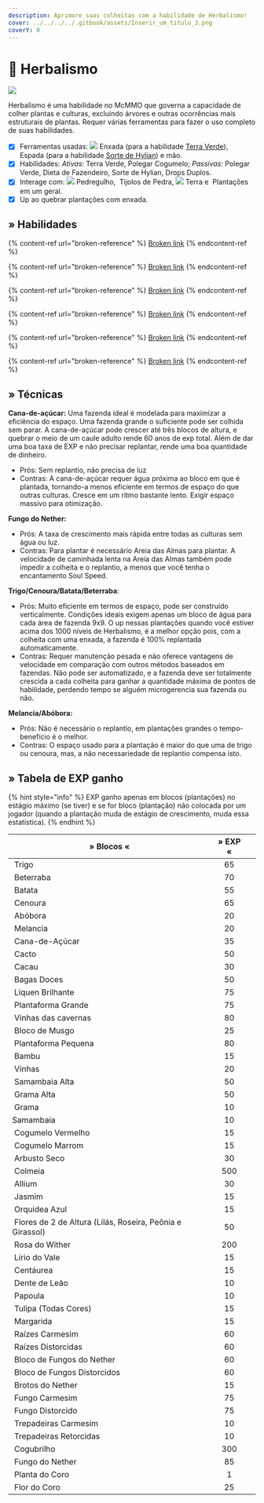 ```yaml
---
description: Aprimore suas colheitas com a habilidade de Herbalismo!
cover: ../../../../.gitbook/assets/Inserir_um_titulo_3.png
coverY: 0
---
```


# 🌾 Herbalismo

![](../../../../.gitbook/assets/HerbalismSkill.webp)

Herbalismo é uma habilidade no McMMO que governa a capacidade de colher plantas e culturas, excluindo árvores e outras ocorrências mais estruturais de plantas. Requer várias ferramentas para fazer o uso completo de suas habilidades.

* [x] Ferramentas usadas: ![](../../../../.gitbook/assets/IronHoe.webp) Enxada (para a habilidade [Terra Verde](broken-reference)), <img src="../../../../.gitbook/assets/3922-wooden-sword.png" alt="" data-size="line"> Espada (para a habilidade [Sorte de Hylian](broken-reference)) e mão.
* [x] Habilidades: _Ativas:_ Terra Verde, Polegar Cogumelo; _Passivas:_ Polegar Verde, Dieta de Fazendeiro, Sorte de Hylian, Drops Duplos.
* [x] Interage com: ![](../../../../.gitbook/assets/Cobblestone.webp) Pedregulho, <img src="../../../../.gitbook/assets/Stone_Bricks_JE3_BE2 (1).webp" alt="" data-size="line"> Tijolos de Pedra, ![](../../../../.gitbook/assets/Dirt.webp) Terra e <img src="../../../../.gitbook/assets/d50ac60f23db47ec44081b33aa566ed7-7 (2).jpg" alt="" data-size="line"> Plantações em um geral.
* [x] Up ao quebrar plantações com enxada.

## » Habilidades

{% content-ref url="broken-reference" %}
[Broken link](broken-reference)
{% endcontent-ref %}

{% content-ref url="broken-reference" %}
[Broken link](broken-reference)
{% endcontent-ref %}

{% content-ref url="broken-reference" %}
[Broken link](broken-reference)
{% endcontent-ref %}

{% content-ref url="broken-reference" %}
[Broken link](broken-reference)
{% endcontent-ref %}

{% content-ref url="broken-reference" %}
[Broken link](broken-reference)
{% endcontent-ref %}

{% content-ref url="broken-reference" %}
[Broken link](broken-reference)
{% endcontent-ref %}

## » Técnicas



**Cana-de-açúcar:** Uma fazenda ideal é modelada para maximizar a eficiência do espaço. Uma fazenda grande o suficiente pode ser colhida sem parar. A cana-de-açúcar pode crescer até três blocos de altura, e quebrar o meio de um caule adulto rende 60 anos de exp total. Além de dar uma boa taxa de EXP e não precisar replantar, rende uma boa quantidade de dinheiro.

* Prós: Sem replantio, não precisa de luz
* Contras: A cana-de-açúcar requer água próxima ao bloco em que é plantada, tornando-a menos eficiente em termos de espaço do que outras culturas. Cresce em um ritmo bastante lento. Exigir espaço massivo para otimização.



**Fungo do Nether:**

* Prós: A taxa de crescimento mais rápida entre todas as culturas sem água ou luz.
* Contras: Para plantar é necessário Areia das Almas para plantar. A velocidade de caminhada lenta na Areia das Almas também pode impedir a colheita e o replantio, a menos que você tenha o encantamento Soul Speed.



**Trigo/Cenoura/Batata/Beterraba**:

* Prós: Muito eficiente em termos de espaço, pode ser construído verticalmente. Condições ideais exigem apenas um bloco de água para cada área de fazenda 9x9. O up nessas plantações quando você estiver acima dos 1000 níveis de Herbalismo, é a melhor opção pois, com a colheita com uma enxada, a fazenda é 100% replantada automaticamente.
* Contras: Requer manutenção pesada e não oferece vantagens de velocidade em comparação com outros métodos baseados em fazendas. Não pode ser automatizado, e a fazenda deve ser totalmente crescida a cada colheita para ganhar a quantidade máxima de pontos de habilidade, perdendo tempo se alguém microgerencia sua fazenda ou não.



**Melancia/Abóbora:**

* Prós: Não é necessário o replantio, em plantações grandes o tempo-benefício é o melhor.
* Contras: O espaço usado para a plantação é maior do que uma de trigo ou cenoura, mas, a não necessariedade de replantio compensa isto.

## » Tabela de EXP ganho

{% hint style="info" %}
EXP ganho apenas em blocos (plantações) no estágio máximo (se tiver) e se for bloco (plantação) não colocada por um jogador (quando a plantação muda de estágio de crescimento, muda essa estatística).
{% endhint %}

<table><thead><tr><th>» Blocos «</th><th align="center">» EXP «</th><th data-hidden></th></tr></thead><tbody><tr><td><img src="../../../../.gitbook/assets/d50ac60f23db47ec44081b33aa566ed7-7.jpg" alt="" data-size="line"> Trigo</td><td align="center">65</td><td></td></tr><tr><td><img src="../../../../.gitbook/assets/Beetroots_Age_3_JE1_BE1.webp" alt="" data-size="line"> Beterraba</td><td align="center">70</td><td></td></tr><tr><td><img src="../../../../.gitbook/assets/ff0456550bc49b0d362089ddabc86bbd-2.jpg" alt="" data-size="line"> Batata</td><td align="center">55</td><td></td></tr><tr><td><img src="../../../../.gitbook/assets/Carrots_Age_7_BE.webp" alt="" data-size="line"> Cenoura</td><td align="center">65</td><td></td></tr><tr><td><img src="../../../../.gitbook/assets/Pumpkin_JE2_BE2.webp" alt="" data-size="line"> Abóbora</td><td align="center">20</td><td></td></tr><tr><td><img src="../../../../.gitbook/assets/Melon_JE1_BE1.webp" alt="" data-size="line"> Melancia</td><td align="center">20</td><td></td></tr><tr><td><img src="../../../../.gitbook/assets/Sugar_Cane_JE2_BE2.webp" alt="" data-size="line"> Cana-de-Açúcar</td><td align="center">35</td><td></td></tr><tr><td><img src="../../../../.gitbook/assets/Cactus_JE1.webp" alt="" data-size="line"> Cacto</td><td align="center">50</td><td></td></tr><tr><td><img src="../../../../.gitbook/assets/Cocoa_Age_2_%28S%29_JE5.webp" alt="" data-size="line"> Cacau</td><td align="center">30</td><td></td></tr><tr><td><img src="../../../../.gitbook/assets/Sweet_Berry_Bush_Age_3_JE1_BE1.webp" alt="" data-size="line"> Bagas Doces</td><td align="center">50</td><td></td></tr><tr><td><img src="../../../../.gitbook/assets/Glow_Lichen_%28S%29_JE1.webp" alt="" data-size="line"> Líquen Brilhante</td><td align="center">75</td><td></td></tr><tr><td><img src="../../../../.gitbook/assets/Big_Dripleaf_JE2_BE1.webp" alt="" data-size="line"> Plantaforma Grande</td><td align="center">75</td><td></td></tr><tr><td><img src="../../../../.gitbook/assets/Cave_Vines_Plant_JE1_BE1.webp" alt="" data-size="line"> Vinhas das cavernas</td><td align="center">80</td><td></td></tr><tr><td><img src="../../../../.gitbook/assets/Moss_Block_JE1_BE1.webp" alt="" data-size="line"> Bloco de Musgo</td><td align="center">25</td><td></td></tr><tr><td><img src="../../../../.gitbook/assets/Small_Dripleaf_JE2.webp" alt="" data-size="line"> Plantaforma Pequena</td><td align="center">80</td><td></td></tr><tr><td><img src="../../../../.gitbook/assets/Small_Leaves_Bamboo_JE1_BE2.webp" alt="" data-size="line"> Bambu</td><td align="center">15</td><td></td></tr><tr><td><img src="../../../../.gitbook/assets/Vines_JE2_BE2.webp" alt="" data-size="line"> Vinhas</td><td align="center">20</td><td></td></tr><tr><td><img src="../../../../.gitbook/assets/Jungle_Large_Fern.webp" alt="" data-size="line"> Samambaia Alta</td><td align="center">50</td><td></td></tr><tr><td><img src="../../../../.gitbook/assets/Tall_Grass_JE4.webp" alt="" data-size="line"> Grama Alta</td><td align="center">50</td><td></td></tr><tr><td><img src="../../../../.gitbook/assets/Swamp_Grass.webp" alt="" data-size="line"> Grama</td><td align="center">10</td><td></td></tr><tr><td><img src="../../../../.gitbook/assets/Plains_Fern.webp" alt="" data-size="line">Samambaia</td><td align="center">10</td><td></td></tr><tr><td><img src="../../../../.gitbook/assets/9bdc399ea1d0901dd87924fcf9a704a8-0.jpg" alt="" data-size="line"> Cogumelo Vermelho</td><td align="center">15</td><td></td></tr><tr><td><img src="../../../../.gitbook/assets/BrownMushroom.webp" alt="" data-size="line"> Cogumelo Marrom</td><td align="center">15</td><td></td></tr><tr><td><img src="../../../../.gitbook/assets/Arbusto_seco.webp" alt="" data-size="line"> Arbusto Seco</td><td align="center">30</td><td></td></tr><tr><td><img src="../../../../.gitbook/assets/Bee_Nest_%28E%29_BE1.webp" alt="" data-size="line"> Colmeia</td><td align="center">500</td><td></td></tr><tr><td><img src="../../../../.gitbook/assets/unnamed (1).png" alt="" data-size="line"> Allium</td><td align="center">30</td><td></td></tr><tr><td><img src="../../../../.gitbook/assets/Jasmim.webp" alt="" data-size="line"> Jasmim</td><td align="center">15</td><td></td></tr><tr><td><img src="../../../../.gitbook/assets/Orqu%3Fdea_Azul.webp" alt="" data-size="line"> Orquídea Azul</td><td align="center">15</td><td></td></tr><tr><td><img src="../../../../.gitbook/assets/Lilac.webp" alt="" data-size="line"> Flores de 2 de Altura (Lilás, Roseira, Peônia e Girassol)</td><td align="center">50</td><td></td></tr><tr><td><img src="../../../../.gitbook/assets/Wither_Rose_JE1_BE1.webp" alt="" data-size="line"> Rosa do Wither</td><td align="center">200</td><td></td></tr><tr><td><img src="../../../../.gitbook/assets/Lily_of_the_Valley_JE1_BE1.webp" alt="" data-size="line"> Lírio do Vale</td><td align="center">15</td><td></td></tr><tr><td><img src="../../../../.gitbook/assets/Cornflower_JE1_BE1.webp" alt="" data-size="line"> Centáurea</td><td align="center">15</td><td></td></tr><tr><td><img src="../../../../.gitbook/assets/Dente-de-Le%3Fo.webp" alt="" data-size="line"> Dente de Leão</td><td align="center">10</td><td></td></tr><tr><td><img src="../../../../.gitbook/assets/Poppy_JE8_BE2.webp" alt="" data-size="line"> Papoula</td><td align="center">10</td><td></td></tr><tr><td><img src="../../../../.gitbook/assets/Tulipa_Rosa.webp" alt="" data-size="line"> Tulipa (Todas Cores)</td><td align="center">15</td><td></td></tr><tr><td><img src="../../../../.gitbook/assets/Margarida.webp" alt="" data-size="line"> Margarida</td><td align="center">15</td><td></td></tr><tr><td><img src="../../../../.gitbook/assets/Crimson_Roots_JE1_BE1.webp" alt="" data-size="line"> Raízes Carmesim</td><td align="center">60</td><td></td></tr><tr><td><img src="../../../../.gitbook/assets/Warped_Roots_JE1_BE1.webp" alt="" data-size="line"> Raízes Distorcidas</td><td align="center">60</td><td></td></tr><tr><td><img src="../../../../.gitbook/assets/Nether_Wart_Block_JE1_BE1.webp" alt="" data-size="line"> Bloco de Fungos do Nether</td><td align="center">60</td><td></td></tr><tr><td><img src="../../../../.gitbook/assets/Warped_Wart_Block_JE1_BE1.webp" alt="" data-size="line"> Bloco de Fungos Distorcidos</td><td align="center">60</td><td></td></tr><tr><td><img src="../../../../.gitbook/assets/Nether_Sprouts_JE2_BE2.webp" alt="" data-size="line"> Brotos do Nether</td><td align="center">15</td><td></td></tr><tr><td><img src="../../../../.gitbook/assets/Crimson_Fungus_JE1_BE1.webp" alt="" data-size="line"> Fungo Carmesim</td><td align="center">75</td><td></td></tr><tr><td><img src="../../../../.gitbook/assets/Warped_Fungus_JE1_BE1.webp" alt="" data-size="line"> Fungo Distorcido</td><td align="center">75</td><td></td></tr><tr><td><img src="../../../../.gitbook/assets/Weeping_Vines_Plant_JE1.webp" alt="" data-size="line"> Trepadeiras Carmesim</td><td align="center">10</td><td></td></tr><tr><td><img src="../../../../.gitbook/assets/Twisting_Vines_Age_0_JE1_BE1.webp" alt="" data-size="line"> Trepadeiras Retorcidas</td><td align="center">10</td><td></td></tr><tr><td><img src="../../../../.gitbook/assets/Shroomlight_JE1_BE1.webp" alt="" data-size="line"> Cogubrilho</td><td align="center">300</td><td></td></tr><tr><td><img src="../../../../.gitbook/assets/Nether_Wart_Age_0_BE1.webp" alt="" data-size="line"> Fungo do Nether</td><td align="center">85</td><td></td></tr><tr><td><img src="../../../../.gitbook/assets/Chorus_Plant_JE2_BE2.webp" alt="" data-size="line"> Planta do Coro</td><td align="center">1</td><td></td></tr><tr><td><img src="../../../../.gitbook/assets/Chorus_Flower_JE1_BE1.webp" alt="" data-size="line"> Flor do Coro</td><td align="center">25</td><td></td></tr></tbody></table>
